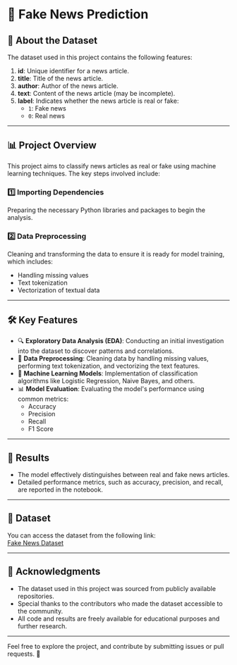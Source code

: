 # 📰 Fake News Prediction

## 📂 About the Dataset

The dataset used in this project contains the following features:

1. **id**: Unique identifier for a news article.
2. **title**: Title of the news article.
3. **author**: Author of the news article.
4. **text**: Content of the news article (may be incomplete).
5. **label**: Indicates whether the news article is real or fake:
   - `1`: Fake news
   - `0`: Real news

---

## 📊 Project Overview

This project aims to classify news articles as real or fake using machine learning techniques. The key steps involved include:

### 1️⃣ **Importing Dependencies**
Preparing the necessary Python libraries and packages to begin the analysis.

### 2️⃣ **Data Preprocessing**
Cleaning and transforming the data to ensure it is ready for model training, which includes:
- Handling missing values
- Text tokenization
- Vectorization of textual data

---

## 🛠️ Key Features

- 🔍 **Exploratory Data Analysis (EDA)**: Conducting an initial investigation into the dataset to discover patterns and correlations.
- 🧹 **Data Preprocessing**: Cleaning data by handling missing values, performing text tokenization, and vectorizing the text features.
- 🤖 **Machine Learning Models**: Implementation of classification algorithms like Logistic Regression, Naive Bayes, and others.
- 📊 **Model Evaluation**: Evaluating the model's performance using common metrics:
  - Accuracy
  - Precision
  - Recall
  - F1 Score

---

## 🚀 Results

- The model effectively distinguishes between real and fake news articles.
- Detailed performance metrics, such as accuracy, precision, and recall, are reported in the notebook.

---

## 📂 Dataset

You can access the dataset from the following link:  
[Fake News Dataset](https://drive.google.com/file/d/1KusRDxbYXUigb3tz1RfeobnPoDHL6cGW/view?usp=drive_link)

---

## 🙏 Acknowledgments

- The dataset used in this project was sourced from publicly available repositories.
- Special thanks to the contributors who made the dataset accessible to the community.
- All code and results are freely available for educational purposes and further research.

---

Feel free to explore the project, and contribute by submitting issues or pull requests. 🌟
